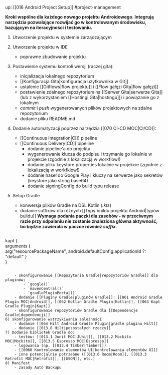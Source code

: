 up: [[016 Android Project Setup]]
#project-management 

**Kroki wspólne dla każdego nowego projektu Androidowego. Integrują narzędzia pozwalające rozwijać go w kontrolowanym środowisku, bazującym na iteracyjności i testowaniu.**

1) Utworzenie projektu w systemie zarządzającym
2) Utworzenie projektu w IDE
	- poprawne zbudowanie projektu
3) Postawienie systemu kontroli wersji (raczej gita): 
	- inicjalizacja lokalnego repozytorium
	- [[Konfiguracja Gita|konfiguracja użytkownika w Git]]
	- ustalenie [[Gitflows|flow projektu]] i [[Flow gałęzi Gita|flow gałęzi]]
	- postawienie zdalnego repozytorium na [[Serwer Gita|serwerze Gita]] (lub z wykorzystaniem [[Hostingi Gita|hostingu]]) i powiązanie go z lokalnym
	- _commit_ i _push_ wygenerowanych plików projektowych na zdalne repozytorium
	- dodanie pliku README.md
4) Dodanie automatyzacji poprzez narzędzia [[070 CI-CD MOC|CI/CD]]:
	- [[Continuous Integration|CI]] pipeline
	- [[Continuous Delivery|CD]] pipeline
		- dodanie pipeline'a do projektu
		- wygenerowanie klucza do podpisu i trzymanie go lokalnie w projekcie (zgodnie z lokalizacją w workflow!)
		- dodanie pliku keystore.properties lokalnie w projekcie (zgodnie z lokalizacją w workfklow!)
		- dodanie haseł do Google Play i kluczy na serwerze jako sekretów (keystore jako string base64)
		- dodanie signingConfig do build typu release
5) Setup Gradle
	- konwersja plików Gradle na DSL Kotlin (_.kts_)
	- dodanie suffixów dla różnych [[Typy buildu projektu Android|typów buildu]]
	**Wymaga podania paczki dla zasobów - w przeciwnym razie przy odpalaniu nie zostanie znaleziona główna aktywność, bo będzie zawierała w paczce również _suffix_.**
	
	```kotlin
kapt {  
	arguments {  
		arg("resourcePackageName", android.defaultConfig.applicationId ?: "default"
	}  
}
```

	- skonfigurowanie [[Repozytoria Gradle|repozytoriów Gradle]] dla pluginów:
		- `google()`
		- `mavenCentral()`
		- `gradlePluginPortal()`
	- dodanie [[Pluginy Gradle|pluginów Gradle]]: [[061 Android Gradle Plugin MOC|Android]], [[062 Kotlin Gradle Plugin|Kotlin]], [[063 Kapt Gradle Plugin|Kapt]]
	- skonfigurowanie repozytoriów Gradle dla [[Dependencje Gradle|dependencji]]
6) skonfigurowanie wstrzykiwania zależności
	- dodanie [[064 Hilt Android Gradle Plugin|gradle pluginu Hilt]]
	- dodanie [[013.8 Hilt|pozostałych rzeczy]]
7) Dodanie bibliotek Gradle do:
	- testów: [[013.1 Junit MOC|JUnit]], [[013.2 Mockito MOC|Mockito]], [[013.5 Espresso MOC|Espresso]]
	- logowania (np. [[013.4 Timber|Timber]])
	- [[0060 Kontrolowanie elementów UI|kontrolowania elementów UI]]
	- inne potencjalnie potrzebne ([[013.6 Room|Room]], [[013.3 Retrofit MOC|Retrofit]], [[GSON]], etc.)
8) Manifest
	- zasady Auto Backupu
